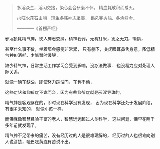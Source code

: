 > 多淫众生，淫习交接，染心会合研磨不休， 精血耗散积而成火。
> 
>  火旺水落石出竭，现生多感神志委靡， 畏风寒炎热，多病短命。
> 
>  ————《首楞严经》

邪淫损耗精气神，使人神志委靡，精神衰弱，无精打采，疲乏无力，懒惰，

甚至什么事不做，坐着都会感觉非常累，
只有躺下，关闭眼耳鼻舌身意，降低精气神的消耗，才能暂时缓解，

缺少精气神，日常生活工作学习会受到影响，没办法做事，
也没精力应对处理人际关系，

就像一辆车缺油，即使努力踩油门，车也不动，

这些症状和抑郁症不谋而合，因为有些抑郁症就是邪淫导致的，

精气神是客观存在的，即时现在科学没有发现，
因为现在科学还处于发展阶段，有很多未知的，
就像小孩一样，

而佛就像智慧经验丰富的老人，智慧远远超过人类科学，
这些问题，佛早在两千多年前就发现了。

精气神不足带来的痛苦，没有经历过的人是很难理解的，
经历过的人也很难向别人说清楚，哑巴吃黄连有苦说不出。



